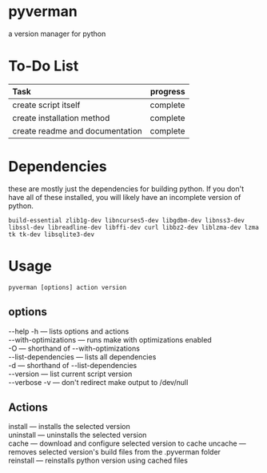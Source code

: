 # pyverman
 a version manager for python

 # To-Do List
 |Task                            | progress   |
 |:-------------------------------|-----------:|
 | create script itself           | complete   |
 | create installation method     | complete   |
 | create readme and documentation| complete   |

# Dependencies
these are mostly just the dependencies for building python. If you don't have all of these installed, you will likely have an incomplete version of python.

```
build-essential zlib1g-dev libncurses5-dev libgdbm-dev libnss3-dev libssl-dev libreadline-dev libffi-dev curl libbz2-dev liblzma-dev lzma tk tk-dev libsqlite3-dev
```

# Usage
```
pyverman [options] action version
```
## options
--help -h — lists options and actions  
--with-optimizations — runs make with optimizations enabled  
-O — shorthand of --with-optimizations  
--list-dependencies — lists all dependencies  
-d — shorthand of --list-dependencies  
--version — list current script version  
--verbose -v — don't redirect make output to /dev/null

## Actions
install — installs the selected version  
uninstall — uninstalls the selected version  
cache — download and configure selected version to cache
uncache — removes selected version's build files from the .pyverman folder  
reinstall — reinstalls python version using cached files

